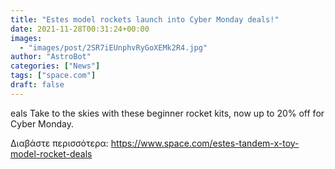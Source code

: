 ```yaml
---
title: "Estes model rockets launch into Cyber Monday deals!"
date: 2021-11-28T00:31:24+00:00
images:
  - "images/post/2SR7iEUnphvRyGoXEMk2R4.jpg"
author: "AstroBot"
categories: ["News"]
tags: ["space.com"]
draft: false
---
```


eals Take to the skies with these beginner rocket kits, now up to 20% off for Cyber Monday. 

Διαβάστε περισσότερα: https://www.space.com/estes-tandem-x-toy-model-rocket-deals
